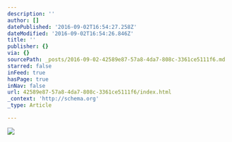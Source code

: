 ```yaml
---
description: ''
author: []
datePublished: '2016-09-02T16:54:27.258Z'
dateModified: '2016-09-02T16:54:26.846Z'
title: ''
publisher: {}
via: {}
sourcePath: _posts/2016-09-02-42589e87-57a8-4da7-808c-3361ce5111f6.md
starred: false
inFeed: true
hasPage: true
inNav: false
url: 42589e87-57a8-4da7-808c-3361ce5111f6/index.html
_context: 'http://schema.org'
_type: Article

---
```

![](https://the-grid-user-content.s3-us-west-2.amazonaws.com/42cfb3ac-38a4-4c55-91b7-6acaa2f2bf18.png)